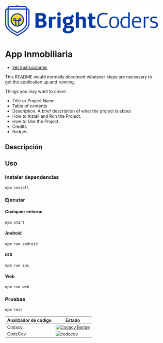 ![BrightCoders Logo](img/logo.png)

# App Inmobiliaria

- [Ver instrucciones](./instructions.md)

This README would normally document whatever steps are necessary to get the application up and running.

Things you may want to cover:

- Title or Project Name
- Table of contents
- Description. A brief description of what the project is about
- How to Install and Run the Project.
- How to Use the Project.
- Credits
- Badges

## Descripción

## Uso

### Instalar dependencias

```
npm install
```

### Ejecutar

#### Cualquier entorno

```
npm start
```

#### Android

```
npm run android
```

#### iOS

```
npm run ios
```

#### Web

```
npm run web
```

### Pruebas

```
npm test
```

| Analizador de código           | Estado                                                                                                                                                                                                                                                                                                                         |
| ------------------------------ | ------------------------------------------------------------------------------------------------------------------------------------------------------------------------------------------------------------------------------------------------------------------------------------------------------------------------------ |
| Codacy                         | [![Codacy Badge](https://app.codacy.com/project/badge/Grade/d3ebc13633e345e5bf7397b2980fb005)](https://www.codacy.com/gh/BrightCoders-Institute/BCDIC22-RN-recetario-inmobiliaria-Zuack55/dashboard?utm_source=github.com&amp;utm_medium=referral&amp;utm_content=BrightCoders-Institute/BCDIC22-RN-recetario-inmobiliaria-Zuack55&amp;utm_campaign=Badge_Grade) |
| CodeCov                        | [![codecov](https://codecov.io/gh/BrightCoders-Institute/BCDIC22-RN-recetario-inmobiliaria-Zuack55/branch/main/graph/badge.svg?token=7rQynTUb57)](https://codecov.io/gh/BrightCoders-Institute/BCDIC22-RN-recetario-inmobiliaria-Zuack55) |



